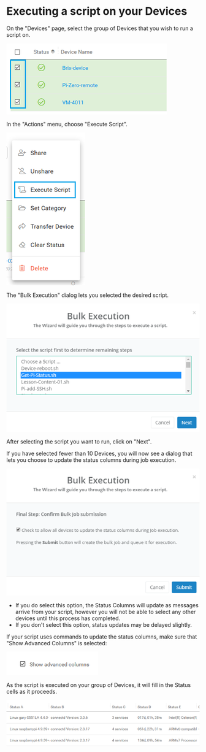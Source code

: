 # Executing a script on your Devices

On the "Devices" page, select the group of Devices that you wish to run a script on.

![](../../.gitbook/assets/image%20%28221%29.png)

In the "Actions" menu, choose "Execute Script".  

![](../../.gitbook/assets/image%20%28309%29.png)

The "Bulk Execution" dialog lets you selected the desired script.  

![](../../.gitbook/assets/image%20%28235%29.png)

After selecting the script you want to run, click on "Next".

If you have selected fewer than 10 Devices, you will now see a dialog that lets you choose to update the status columns during job execution.  

![](../../.gitbook/assets/image%20%28217%29.png)

* If you do select this option, the Status Columns will update as messages arrive from your script, however you will not be able to select any other devices until this process has completed.
* If you don't select this option, status updates may be delayed slightly.

If your script uses commands to update the status columns,  make sure that "Show Advanced Columns" is selected:

![](../../.gitbook/assets/image%20%282%29.png)

As the script is executed on your group of Devices, it will fill in the Status cells as it proceeds.

![](../../.gitbook/assets/image%20%28132%29.png)

